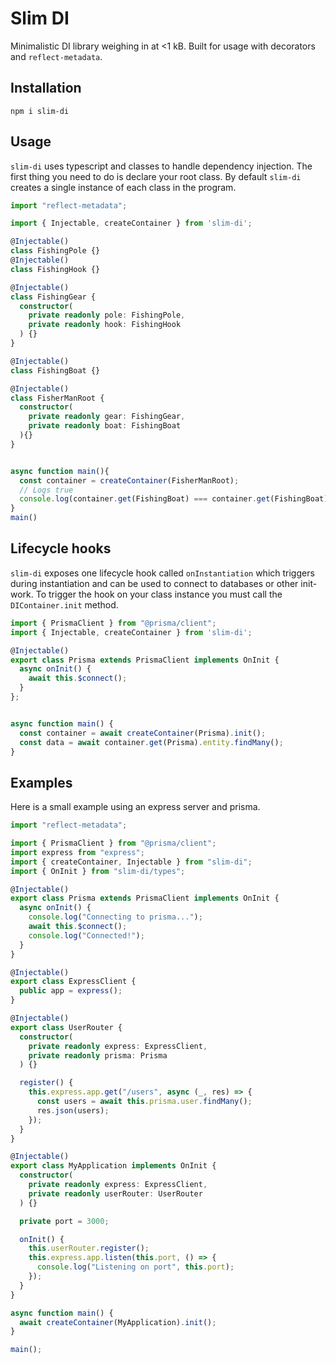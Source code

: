 # Slim DI

Minimalistic DI library weighing in at <1 kB. Built for usage with decorators and `reflect-metadata`.

## Installation

```
npm i slim-di
```

## Usage

`slim-di` uses typescript and classes to handle dependency injection. 
The first thing you need to do is declare your root class. By default `slim-di` creates a single instance of each class in the program.


```ts
import "reflect-metadata";

import { Injectable, createContainer } from 'slim-di';

@Injectable()
class FishingPole {}
@Injectable()
class FishingHook {}

@Injectable()
class FishingGear {
  constructor(
    private readonly pole: FishingPole,
    private readonly hook: FishingHook
  ) {}
}

@Injectable()
class FishingBoat {}

@Injectable()
class FisherManRoot {
  constructor(
    private readonly gear: FishingGear, 
    private readonly boat: FishingBoat
  ){}
}


async function main(){
  const container = createContainer(FisherManRoot);
  // Logs true
  console.log(container.get(FishingBoat) === container.get(FishingBoat))
}
main()
```

## Lifecycle hooks

`slim-di` exposes one lifecycle hook called `onInstantiation` which triggers during instantiation and can be used to connect to databases or other init-work. To trigger the hook on your class instance you must call the `DIContainer.init` method.

```ts
import { PrismaClient } from "@prisma/client";
import { Injectable, createContainer } from 'slim-di';

@Injectable()
export class Prisma extends PrismaClient implements OnInit {
  async onInit() {
    await this.$connect();
  }
};


async function main() {
  const container = await createContainer(Prisma).init();
  const data = await container.get(Prisma).entity.findMany();
}

```


## Examples
Here is a small example using an express server and prisma.

```ts
import "reflect-metadata";

import { PrismaClient } from "@prisma/client";
import express from "express";
import { createContainer, Injectable } from "slim-di";
import { OnInit } from "slim-di/types";

@Injectable()
export class Prisma extends PrismaClient implements OnInit {
  async onInit() {
    console.log("Connecting to prisma...");
    await this.$connect();
    console.log("Connected!");
  }
}

@Injectable()
export class ExpressClient {
  public app = express();
}

@Injectable()
export class UserRouter {
  constructor(
    private readonly express: ExpressClient,
    private readonly prisma: Prisma
  ) {}

  register() {
    this.express.app.get("/users", async (_, res) => {
      const users = await this.prisma.user.findMany();
      res.json(users);
    });
  }
}

@Injectable()
export class MyApplication implements OnInit {
  constructor(
    private readonly express: ExpressClient,
    private readonly userRouter: UserRouter
  ) {}

  private port = 3000;

  onInit() {
    this.userRouter.register();
    this.express.app.listen(this.port, () => {
      console.log("Listening on port", this.port);
    });
  }
}

async function main() {
  await createContainer(MyApplication).init();
}

main();
```